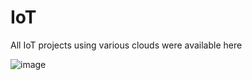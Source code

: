 # IoT
All IoT projects using various clouds were available here


![image](https://user-images.githubusercontent.com/67992746/236619189-c31f9e55-4154-4ebb-be4c-8ec4ad717b1f.png)
